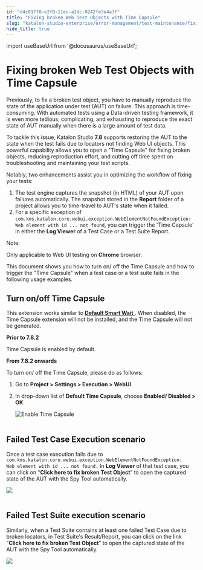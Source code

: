 ```yaml
---
id: "d4c017f0-e2f0-11ec-a2dc-0242fe3e4a3f"
title: "Fixing broken Web Test Objects with Time Capsule"
slug: "katalon-studio-enterprise/error-management/test-maintenance/fixing-broken-web-test-objects-with-time-capsule"
hide_title: true
---
```

import useBaseUrl from '@docusaurus/useBaseUrl';


# <a id="id" class="anchor_top_offset"/><a id="ariaid-title1" class="anchor_top_offset"/>Fixing broken Web Test Objects with Time Capsule

<p xmlns="http://www.w3.org/1999/xhtml" className="p">Previously, to fix a broken test object, you have to manually   reproduce the state of the application under test (AUT) on failure.   This approach is time-consuming. With automated tests using a   Data-driven testing framework, it is even more tedious,   complicating, and exhausting to reproduce the exact state of AUT   manually when there is a large amount of test data.</p> 
<p xmlns="http://www.w3.org/1999/xhtml" className="p">To tackle this issue, Katalon Studio <strong className="ph b">7.8</strong>   supports restoring the AUT to the state when the test fails due to   locators not finding Web UI objects. This powerful capability   allows you to open a "Time Capsule" for fixing broken objects,   reducing reproduction effort, and cutting off time spent on   troubleshooting and maintaining your test scripts.</p> 
<p xmlns="http://www.w3.org/1999/xhtml" className="p">Notably, two enhancements assist you in optimizing the workflow   of fixing your tests:</p> 
<ol xmlns="http://www.w3.org/1999/xhtml" className="ol"><li className="li">The test engine captures the snapshot (in HTML) of your AUT     upon failures automatically. The snapshot stored in the     <strong className="ph b">Report</strong> folder of a project allows you to     time-travel to AUT's state when it failed.</li><li className="li">For a specific exception of     <code className="ph codeph">com.kms.katalon.core.webui.exception.WebElementNotFoundException:       Web element with id ... not found</code>, you can trigger the 'Time     Capsule' in either the <strong className="ph b">Log Viewer</strong> of a Test Case     or a Test Suite Report.</li></ol> 
<div xmlns="http://www.w3.org/1999/xhtml" className="note note note_note"><span className="note__title">Note:</span> 
  <p className="p">Only applicable to Web UI testing on <strong className="ph b">Chrome</strong>
    browser.</p>
</div>
<p xmlns="http://www.w3.org/1999/xhtml" className="p">This document shows you how to turn on/ off the Time Capsule and   how to trigger the "Time Capsule" when a test case or a test suite   fails in the following usage examples.</p> 

## <a id="id_1" class="anchor_top_offset"/>Turn on/off Time Capsule

<p xmlns="http://www.w3.org/1999/xhtml" className="p">This extension works similar to <a className="xref j-external-link" href="https://docs.katalon.com/katalon-studio/docs/webui-smartwait.html#temporarily-turn-off-smart-wait" target="_blank">     <strong className="ph b">Default       Smart Wait</strong>   </a>. When disabled, the Time Capsule extension   will not be installed, and the Time Capsule will not be   generated.</p> 
<p xmlns="http://www.w3.org/1999/xhtml" className="p">   <strong className="ph b">Prior to 7.8.2</strong> </p> 
<p xmlns="http://www.w3.org/1999/xhtml" className="p">Time Capsule is enabled by default.</p> 
<p xmlns="http://www.w3.org/1999/xhtml" className="p">   <strong className="ph b">From 7.8.2 onwards</strong> </p> 
<p xmlns="http://www.w3.org/1999/xhtml" className="p">To turn on/ off the Time Capsule, please do as follows:</p> 
<ol xmlns="http://www.w3.org/1999/xhtml" className="ol"><li className="li">     <p className="p">Go to <strong className="ph b">Project &gt; Settings &gt; Execution &gt;         WebUI</strong>     </p>   </li><li className="li">     <p className="p">In drop-down list of <strong className="ph b">Default Time Capsule</strong>,       choose <strong className="ph b">Enabled/ Disabled &gt; OK</strong>     </p>     <p className="p">       <img className="image" src={useBaseUrl("https://github.com/katalon-studio/docs-images/raw/master/katalon-studio/docs/execution-settings/KS-PRJ-Time-capsule.png")} alt="Enable Time Capsule" /><br /><br />     </p>   </li></ol> 

## <a id="id_2" class="anchor_top_offset"/>Failed Test Case Execution scenario

<p xmlns="http://www.w3.org/1999/xhtml" className="p">Once a test case execution fails due to   <code className="ph codeph">com.kms.katalon.core.webui.exception.WebElementNotFoundException:     Web element with id ... not found.</code> In <strong className="ph b">Log     Viewer</strong> of that test case, you can click on   “<strong className="ph b">Click here to fix broken Test Object</strong>”   to open the captured state of the AUT with the Spy Tool   automatically.</p> 
<p xmlns="http://www.w3.org/1999/xhtml" className="p">   <img className="image" src={useBaseUrl("https://github.com/katalon-studio/docs-images/raw/master/katalon-studio/docs/time-capsule/test-case-fail.gif")} /><br /><br /> </p> 
    

## <a id="id_3" class="anchor_top_offset"/>Failed Test Suite execution scenario

    
      
<p xmlns="http://www.w3.org/1999/xhtml" className="p">Similarly, when a Test Suite contains at least one failed Test   Case due to broken locators, in Test Suite's Result/Report, you can   click on the link “<strong className="ph b">Click here to fix broken Test     Object</strong>” to open the captured state of the AUT with   the Spy Tool automatically.</p> 
      
<p xmlns="http://www.w3.org/1999/xhtml" className="p">   <img className="image" src={useBaseUrl("https://github.com/katalon-studio/docs-images/raw/master/katalon-studio/docs/time-capsule/test-suite-fail.gif")} /><br /><br /> </p> 
    
  
